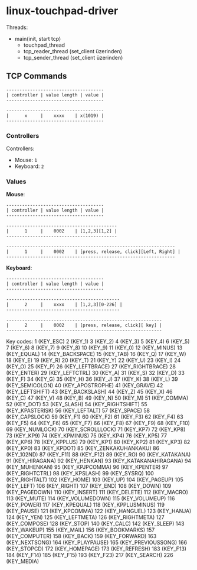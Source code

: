 # linux-touchpad-driver

Threads:
- main(init, start tcp)
   - touchpad_thread
   - tcp_reader_thread (set_client üzerinden)
   - tcp_sender_thread (set_client üzerinden)

## TCP Commands

```
-------------------------------------
| controller | value length | value |
-------------------------------------

-------------------------------------
|      x     |    xxxx    | x(1019) |
-------------------------------------

```

### Controllers

Controllers:
 - Mouse: `1`
 - Keyboard: `2`

### Values

**Mouse**:

```
-------------------------------------
| controller | value length | value |
-------------------------------------

------------------------------------------
|      1     |    0002    | [1,2,3][1,2] |
------------------------------------------

----------------------------------------------------------------
|      1     |    0002    | [press, release, click][Left, Right] |
----------------------------------------------------------------
```

**Keyboard**:


```
-------------------------------------
| controller | value length | value |
-------------------------------------

-------------------------------------------
|      2     |    xxxx    | [1,2,3][0-226] |
-------------------------------------------

-----------------------------------------------------------
|      2     |    0002    | [press, release, click][ key] |
-----------------------------------------------------------
```
Key codes:
    1 (KEY_ESC)
    2 (KEY_1)
    3 (KEY_2)
    4 (KEY_3)
    5 (KEY_4)
    6 (KEY_5)
    7 (KEY_6)
    8 (KEY_7)
    9 (KEY_8)
    10 (KEY_9)
    11 (KEY_0)
    12 (KEY_MINUS)
    13 (KEY_EQUAL)
    14 (KEY_BACKSPACE)
    15 (KEY_TAB)
    16 (KEY_Q)
    17 (KEY_W)
    18 (KEY_E)
    19 (KEY_R)
    20 (KEY_T)
    21 (KEY_Y)
    22 (KEY_U)
    23 (KEY_I)
    24 (KEY_O)
    25 (KEY_P)
    26 (KEY_LEFTBRACE)
    27 (KEY_RIGHTBRACE)
    28 (KEY_ENTER)
    29 (KEY_LEFTCTRL)
    30 (KEY_A)
    31 (KEY_S)
    32 (KEY_D)
    33 (KEY_F)
    34 (KEY_G)
    35 (KEY_H)
    36 (KEY_J)
    37 (KEY_K)
    38 (KEY_L)
    39 (KEY_SEMICOLON)
    40 (KEY_APOSTROPHE)
    41 (KEY_GRAVE)
    42 (KEY_LEFTSHIFT)
    43 (KEY_BACKSLASH)
    44 (KEY_Z)
    45 (KEY_X)
    46 (KEY_C)
    47 (KEY_V)
    48 (KEY_B)
    49 (KEY_N)
    50 (KEY_M)
    51 (KEY_COMMA)
    52 (KEY_DOT)
    53 (KEY_SLASH)
    54 (KEY_RIGHTSHIFT)
    55 (KEY_KPASTERISK)
    56 (KEY_LEFTALT)
    57 (KEY_SPACE)
    58 (KEY_CAPSLOCK)
    59 (KEY_F1)
    60 (KEY_F2)
    61 (KEY_F3)
    62 (KEY_F4)
    63 (KEY_F5)
    64 (KEY_F6)
    65 (KEY_F7)
    66 (KEY_F8)
    67 (KEY_F9)
    68 (KEY_F10)
    69 (KEY_NUMLOCK)
    70 (KEY_SCROLLLOCK)
    71 (KEY_KP7)
    72 (KEY_KP8)
    73 (KEY_KP9)
    74 (KEY_KPMINUS)
    75 (KEY_KP4)
    76 (KEY_KP5)
    77 (KEY_KP6)
    78 (KEY_KPPLUS)
    79 (KEY_KP1)
    80 (KEY_KP2)
    81 (KEY_KP3)
    82 (KEY_KP0)
    83 (KEY_KPDOT)
    85 (KEY_ZENKAKUHANKAKU)
    86 (KEY_102ND)
    87 (KEY_F11)
    88 (KEY_F12)
    89 (KEY_RO)
    90 (KEY_KATAKANA)
    91 (KEY_HIRAGANA)
    92 (KEY_HENKAN)
    93 (KEY_KATAKANAHIRAGANA)
    94 (KEY_MUHENKAN)
    95 (KEY_KPJPCOMMA)
    96 (KEY_KPENTER)
    97 (KEY_RIGHTCTRL)
    98 (KEY_KPSLASH)
    99 (KEY_SYSRQ)
    100 (KEY_RIGHTALT)
    102 (KEY_HOME)
    103 (KEY_UP)
    104 (KEY_PAGEUP)
    105 (KEY_LEFT)
    106 (KEY_RIGHT)
    107 (KEY_END)
    108 (KEY_DOWN)
    109 (KEY_PAGEDOWN)
    110 (KEY_INSERT)
    111 (KEY_DELETE)
    112 (KEY_MACRO)
    113 (KEY_MUTE)
    114 (KEY_VOLUMEDOWN)
    115 (KEY_VOLUMEUP)
    116 (KEY_POWER)
    117 (KEY_KPEQUAL)
    118 (KEY_KPPLUSMINUS)
    119 (KEY_PAUSE)
    121 (KEY_KPCOMMA)
    122 (KEY_HANGUEL)
    123 (KEY_HANJA)
    124 (KEY_YEN)
    125 (KEY_LEFTMETA)
    126 (KEY_RIGHTMETA)
    127 (KEY_COMPOSE)
    128 (KEY_STOP)
    140 (KEY_CALC)
    142 (KEY_SLEEP)
    143 (KEY_WAKEUP)
    155 (KEY_MAIL)
    156 (KEY_BOOKMARKS)
    157 (KEY_COMPUTER)
    158 (KEY_BACK)
    159 (KEY_FORWARD)
    163 (KEY_NEXTSONG)
    164 (KEY_PLAYPAUSE)
    165 (KEY_PREVIOUSSONG)
    166 (KEY_STOPCD)
    172 (KEY_HOMEPAGE)
    173 (KEY_REFRESH)
    183 (KEY_F13)
    184 (KEY_F14)
    185 (KEY_F15)
    193 (KEY_F23)
    217 (KEY_SEARCH)
    226 (KEY_MEDIA)